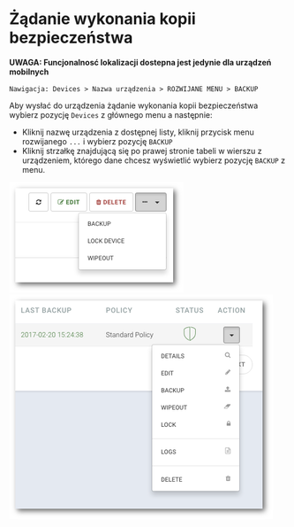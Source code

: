 # Żądanie wykonania kopii bezpieczeństwa

**UWAGA: Funcjonalnosć lokalizacji dostepna jest jedynie dla urządzeń mobilnych**

```text
Nawigacja: Devices > Nazwa urządzenia > ROZWIJANE MENU > BACKUP
```

Aby wysłać do urządzenia żądanie wykonania kopii bezpieczeństwa wybierz pozycję `Devices` z głównego menu a następnie:

* Kliknij nazwę urządzenia z dostępnej listy, kliknij przycisk menu rozwijanego `...` i wybierz pozycję `BACKUP`
* Kliknij strzałkę znajdującą się po prawej stronie tabeli w wierszu z urządzeniem, którego dane chcesz wyświetlić wybierz pozycję `BACKUP` z menu.

![](../../.gitbook/assets/device_menu_s%20%282%29.png)![](../../.gitbook/assets/devices_action_s%20%282%29.png)

